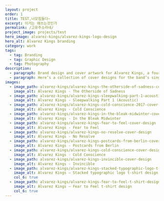 ```yaml
---
layout: project
order: 1
title: TEST,너모힘들다~
excerpt: 이거는 왜쓰는것인가
permalink: /고유주소라네/
project_image: projects/test
hero_image: alvarez-kings/alvarez-kings-logo-design
hero_alt: Alvarez Kings branding
category: work
tags:
  - tag: Branding
  - tag: Graphic Design
  - tag: Photography
description:
  - paragraph: Brand design and cover artwork for Alvarez Kings, a four-piece indie/pop band from Sheffield, UK.
  - paragraph: Here’s a collection of cover designs for the band’s singles and EPs since 2012. Alvarez Kings released their debut album in 2017 with Warner Bros Records.
images:
  - image_path: alvarez-kings/alvarez-kings-the-otherside-of-sadness-cover-design
    image_alt: Alvarez Kings - The Otherside of Sadness
  - image_path: alvarez-kings/alvarez-kings-sleepwalking-part-1-acoustic-cover-design
    image_alt: Alvarez Kings - Sleepwalking Part 1 (Acoustic)
  - image_path: alvarez-kings/alvarez-kings-cold-conscience-2017-cover-design
    image_alt: Alvarez Kings - Cold Conscience
  - image_path: alvarez-kings/alvarez-kings-in-the-bleak-midwinter-cover-design
    image_alt: Alvarez Kings - In the Bleak Midwinter
  - image_path: alvarez-kings/alvarez-kings-fear-to-feel-cover-design
    image_alt: Alvarez Kings - Fear to Feel
  - image_path: alvarez-kings/alvarez-kings-no-resolve-cover-design
    image_alt: Alvarez Kings - No Resolve
  - image_path: alvarez-kings/alvarez-kings-postcards-from-berlin-cover-design
    image_alt: Alvarez Kings - Postcards from Berlin
  - image_path: alvarez-kings/alvarez-kings-cold-conscience-cover-design
    image_alt: Alvarez Kings - Cold Conscience
  - image_path: alvarez-kings/alvarez-kings-invincible-cover-design
    image_alt: Alvarez Kings - Invincible
  - image_path: alvarez-kings/alvarez-kings-stacked-typographic-logo-t-shirt
    image_alt: Alvarez Kings — Stacked typographic logo t-shirt design
    col_6: true
  - image_path: alvarez-kings/alvarez-kings-fear-to-feel-t-shirt-design
    image_alt: Alvarez Kings — Fear to Feel t-shirt design
    col_6: true
---
```

